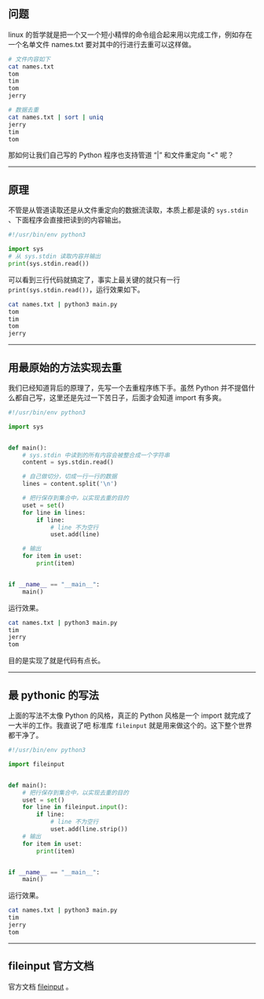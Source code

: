 ## 问题
linux 的哲学就是把一个又一个短小精悍的命令组合起来用以完成工作，例如存在一个名单文件 names.txt 要对其中的行进行去重可以这样做。
```bash
# 文件内容如下
cat names.txt 
tom
tim
tom
jerry

# 数据去重
cat names.txt | sort | uniq
jerry
tim
tom
```

那如何让我们自己写的 Python 程序也支持管道 “|” 和文件重定向 "<" 呢？

---


## 原理
不管是从管道读取还是从文件重定向的数据流读取，本质上都是读的 `sys.stdin` 、下面程序会直接把读到的内容输出。
```python
#!/usr/bin/env python3

import sys
# 从 sys.stdin 读取内容并输出
print(sys.stdin.read())

```
可以看到三行代码就搞定了，事实上最关键的就只有一行 `print(sys.stdin.read())`，运行效果如下。
```bash
cat names.txt | python3 main.py 
tom
tim
tom
jerry

```

---

## 用最原始的方法实现去重
我们已经知道背后的原理了，先写一个去重程序练下手。虽然 Python 并不提倡什么都自己写，这里还是先过一下苦日子，后面才会知道 import 有多爽。
```python
#!/usr/bin/env python3

import sys


def main():
    # sys.stdin 中读到的所有内容会被整合成一个字符串
    content = sys.stdin.read()

    # 自己做切分，切成一行一行的数据
    lines = content.split('\n')

    # 把行保存到集合中，以实现去重的目的
    uset = set()
    for line in lines:
        if line:
            # line 不为空行
            uset.add(line)

    # 输出
    for item in uset:
        print(item)


if __name__ == "__main__":
    main()

```

运行效果。

```bash
cat names.txt | python3 main.py 
tim
jerry
tom
```
目的是实现了就是代码有点长。

---

## 最 pythonic 的写法
上面的写法不太像 Python 的风格，真正的 Python 风格是一个 import 就完成了一大半的工作。我直说了吧 标准库 `fileinput` 就是用来做这个的。这下整个世界都干净了。
```python
#!/usr/bin/env python3

import fileinput


def main():
    # 把行保存到集合中，以实现去重的目的
    uset = set()
    for line in fileinput.input():
        if line:
            # line 不为空行
            uset.add(line.strip())
    # 输出
    for item in uset:
        print(item)


if __name__ == "__main__":
    main()
```
运行效果。
```bash
cat names.txt | python3 main.py 
tim
jerry
tom
```

---

## fileinput 官方文档
官方文档 [fileinput](https://docs.python.org/3.8/library/fileinput.html) 。